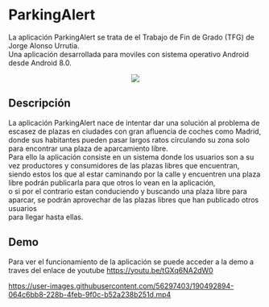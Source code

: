 # ParkingAlert
La aplicación ParkingAlert se trata de el Trabajo de Fin de Grado (TFG) de Jorge Alonso Urrutia.  
Una aplicación desarrollada para moviles con sistema operativo Android desde Android 8.0.  
<p align="center">
 <img src="https://user-images.githubusercontent.com/56297403/190228286-78c4b174-28f7-44f0-87ff-76c24534fb6c.PNG">
</p>


## Descripción  
La aplicación ParkingAlert nace de intentar dar una solución al problema de escasez de plazas en ciudades con gran afluencia de coches como Madrid,  
donde sus habitantes pueden pasar largos ratos circulando su zona solo para encontrar una plaza de aparcamiento libre.  
Para ello la aplicación consiste en un sistema donde los usuarios son a su vez productores y consumidores de las plazas libres que encuentran,  
siendo estos los que al estar caminando por la calle y encuentren una plaza libre podrán publicarla para que otros lo vean en la aplicación,  
o si por el contrario estan conduciendo y buscando una plaza libre para aparcar, se podrán aprovechar de las plazas libres que han publicado otros usuarios  
para llegar hasta ellas.

## Demo  
Para ver el funcionamiento de la aplicación se puede acceder a la demo a traves del enlace de youtube https://youtu.be/tGXq6NA2dW0  






https://user-images.githubusercontent.com/56297403/190492894-064c6bb8-228b-4feb-9f0c-b52a238b251d.mp4

